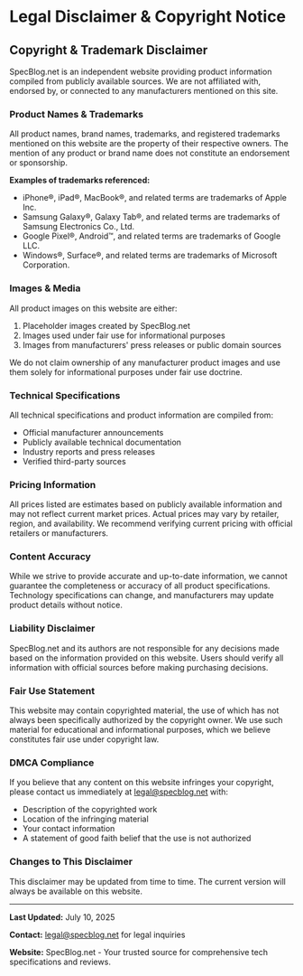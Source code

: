 # Legal Disclaimer & Copyright Notice

## Copyright & Trademark Disclaimer

SpecBlog.net is an independent website providing product information compiled from publicly available sources. We are not affiliated with, endorsed by, or connected to any manufacturers mentioned on this site.

### Product Names & Trademarks

All product names, brand names, trademarks, and registered trademarks mentioned on this website are the property of their respective owners. The mention of any product or brand name does not constitute an endorsement or sponsorship.

**Examples of trademarks referenced:**
- iPhone®, iPad®, MacBook®, and related terms are trademarks of Apple Inc.
- Samsung Galaxy®, Galaxy Tab®, and related terms are trademarks of Samsung Electronics Co., Ltd.
- Google Pixel®, Android™, and related terms are trademarks of Google LLC.
- Windows®, Surface®, and related terms are trademarks of Microsoft Corporation.

### Images & Media

All product images on this website are either:
1. Placeholder images created by SpecBlog.net
2. Images used under fair use for informational purposes
3. Images from manufacturers' press releases or public domain sources

We do not claim ownership of any manufacturer product images and use them solely for informational purposes under fair use doctrine.

### Technical Specifications

All technical specifications and product information are compiled from:
- Official manufacturer announcements
- Publicly available technical documentation
- Industry reports and press releases
- Verified third-party sources

### Pricing Information

All prices listed are estimates based on publicly available information and may not reflect current market prices. Actual prices may vary by retailer, region, and availability. We recommend verifying current pricing with official retailers or manufacturers.

### Content Accuracy

While we strive to provide accurate and up-to-date information, we cannot guarantee the completeness or accuracy of all product specifications. Technology specifications can change, and manufacturers may update product details without notice.

### Liability Disclaimer

SpecBlog.net and its authors are not responsible for any decisions made based on the information provided on this website. Users should verify all information with official sources before making purchasing decisions.

### Fair Use Statement

This website may contain copyrighted material, the use of which has not always been specifically authorized by the copyright owner. We use such material for educational and informational purposes, which we believe constitutes fair use under copyright law.

### DMCA Compliance

If you believe that any content on this website infringes your copyright, please contact us immediately at legal@specblog.net with:
- Description of the copyrighted work
- Location of the infringing material
- Your contact information
- A statement of good faith belief that the use is not authorized

### Changes to This Disclaimer

This disclaimer may be updated from time to time. The current version will always be available on this website.

---

**Last Updated:** July 10, 2025

**Contact:** legal@specblog.net for legal inquiries

**Website:** SpecBlog.net - Your trusted source for comprehensive tech specifications and reviews.
